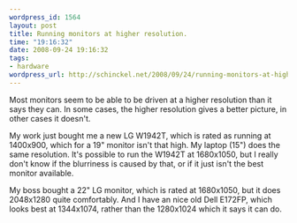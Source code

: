 ```yaml
--- 
wordpress_id: 1564
layout: post
title: Running monitors at higher resolution.
time: "19:16:32"
date: 2008-09-24 19:16:32
tags: 
- hardware
wordpress_url: http://schinckel.net/2008/09/24/running-monitors-at-higher-resolution/
---
```

Most monitors seem to be able to be driven at a higher resolution than it says they can. In some cases, the higher resolution gives a better picture, in other cases it doesn't.

My work just bought me a new LG W1942T, which is rated as running at 1400x900, which for a 19" monitor isn't that high. My laptop (15") does the same resolution. It's possible to run the W1942T at 1680x1050, but I really don't know if the blurriness is caused by that, or if it just isn't the best monitor available.

My boss bought a 22" LG monitor, which is rated at 1680x1050, but it does 2048x1280 quite comfortably. And I have an nice old Dell E172FP, which looks best at 1344x1074, rather than the 1280x1024 which it says it can do.
